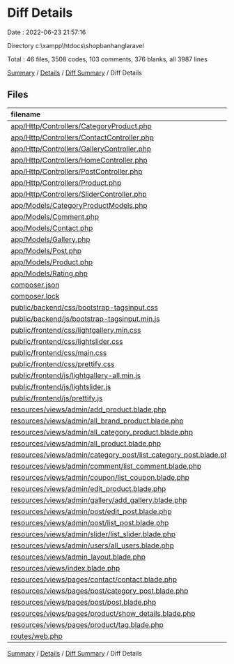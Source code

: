 # Diff Details

Date : 2022-06-23 21:57:16

Directory c:\\xampp\\htdocs\\shopbanhanglaravel

Total : 46 files,  3508 codes, 103 comments, 376 blanks, all 3987 lines

[Summary](results.md) / [Details](details.md) / [Diff Summary](diff.md) / Diff Details

## Files
| filename | language | code | comment | blank | total |
| :--- | :--- | ---: | ---: | ---: | ---: |
| [app/Http/Controllers/CategoryProduct.php](/app/Http/Controllers/CategoryProduct.php) | PHP | 11 | 0 | 4 | 15 |
| [app/Http/Controllers/ContactController.php](/app/Http/Controllers/ContactController.php) | PHP | 23 | 4 | 9 | 36 |
| [app/Http/Controllers/GalleryController.php](/app/Http/Controllers/GalleryController.php) | PHP | 98 | 25 | 14 | 137 |
| [app/Http/Controllers/HomeController.php](/app/Http/Controllers/HomeController.php) | PHP | 15 | 0 | 2 | 17 |
| [app/Http/Controllers/PostController.php](/app/Http/Controllers/PostController.php) | PHP | 69 | 5 | 28 | 102 |
| [app/Http/Controllers/Product.php](/app/Http/Controllers/Product.php) | PHP | 109 | 3 | 21 | 133 |
| [app/Http/Controllers/SliderController.php](/app/Http/Controllers/SliderController.php) | PHP | 12 | 0 | 2 | 14 |
| [app/Models/CategoryProductModels.php](/app/Models/CategoryProductModels.php) | PHP | 3 | 0 | 1 | 4 |
| [app/Models/Comment.php](/app/Models/Comment.php) | PHP | 14 | 0 | 5 | 19 |
| [app/Models/Contact.php](/app/Models/Contact.php) | PHP | 11 | 0 | 4 | 15 |
| [app/Models/Gallery.php](/app/Models/Gallery.php) | PHP | 11 | 0 | 4 | 15 |
| [app/Models/Post.php](/app/Models/Post.php) | PHP | 3 | 0 | 1 | 4 |
| [app/Models/Product.php](/app/Models/Product.php) | PHP | 3 | 0 | 1 | 4 |
| [app/Models/Rating.php](/app/Models/Rating.php) | PHP | 11 | 0 | 4 | 15 |
| [composer.json](/composer.json) | JSON | 1 | 0 | 0 | 1 |
| [composer.lock](/composer.lock) | JSON | 56 | 0 | 0 | 56 |
| [public/backend/css/bootstrap-tagsinput.css](/public/backend/css/bootstrap-tagsinput.css) | CSS | 55 | 0 | 1 | 56 |
| [public/backend/js/bootstrap-tagsinput.min.js](/public/backend/js/bootstrap-tagsinput.min.js) | JavaScript | 1 | 5 | 1 | 7 |
| [public/frontend/css/lightgallery.min.css](/public/frontend/css/lightgallery.min.css) | CSS | 818 | 0 | 149 | 967 |
| [public/frontend/css/lightslider.css](/public/frontend/css/lightslider.css) | CSS | 350 | 16 | 26 | 392 |
| [public/frontend/css/main.css](/public/frontend/css/main.css) | CSS | -1 | 0 | 0 | -1 |
| [public/frontend/css/prettify.css](/public/frontend/css/prettify.css) | CSS | 26 | 1 | 3 | 30 |
| [public/frontend/js/lightgallery-all.min.js](/public/frontend/js/lightgallery-all.min.js) | JavaScript | 2 | 3 | 0 | 5 |
| [public/frontend/js/lightslider.js](/public/frontend/js/lightslider.js) | JavaScript | 1,102 | 11 | 27 | 1,140 |
| [public/frontend/js/prettify.js](/public/frontend/js/prettify.js) | JavaScript | 28 | 0 | 0 | 28 |
| [resources/views/admin/add_product.blade.php](/resources/views/admin/add_product.blade.php) | PHP | 4 | 0 | 0 | 4 |
| [resources/views/admin/all_brand_product.blade.php](/resources/views/admin/all_brand_product.blade.php) | PHP | 1 | 0 | 0 | 1 |
| [resources/views/admin/all_category_product.blade.php](/resources/views/admin/all_category_product.blade.php) | PHP | 11 | 0 | 0 | 11 |
| [resources/views/admin/all_product.blade.php](/resources/views/admin/all_product.blade.php) | PHP | 3 | 0 | -1 | 2 |
| [resources/views/admin/category_post/list_category_post.blade.php](/resources/views/admin/category_post/list_category_post.blade.php) | PHP | 1 | 0 | 0 | 1 |
| [resources/views/admin/comment/list_comment.blade.php](/resources/views/admin/comment/list_comment.blade.php) | PHP | 86 | 0 | 3 | 89 |
| [resources/views/admin/coupon/list_coupon.blade.php](/resources/views/admin/coupon/list_coupon.blade.php) | PHP | 1 | 0 | 0 | 1 |
| [resources/views/admin/edit_product.blade.php](/resources/views/admin/edit_product.blade.php) | PHP | 4 | 0 | 0 | 4 |
| [resources/views/admin/gallery/add_gallery.blade.php](/resources/views/admin/gallery/add_gallery.blade.php) | PHP | 22 | 21 | 1 | 44 |
| [resources/views/admin/post/edit_post.blade.php](/resources/views/admin/post/edit_post.blade.php) | PHP | 75 | 0 | 4 | 79 |
| [resources/views/admin/post/list_post.blade.php](/resources/views/admin/post/list_post.blade.php) | PHP | 1 | 0 | -1 | 0 |
| [resources/views/admin/slider/list_slider.blade.php](/resources/views/admin/slider/list_slider.blade.php) | PHP | 1 | 0 | 0 | 1 |
| [resources/views/admin/users/all_users.blade.php](/resources/views/admin/users/all_users.blade.php) | PHP | -6 | 0 | 1 | -5 |
| [resources/views/admin_layout.blade.php](/resources/views/admin_layout.blade.php) | PHP | 164 | 1 | 21 | 186 |
| [resources/views/index.blade.php](/resources/views/index.blade.php) | PHP | 122 | 3 | 11 | 136 |
| [resources/views/pages/contact/contact.blade.php](/resources/views/pages/contact/contact.blade.php) | PHP | 24 | 0 | 5 | 29 |
| [resources/views/pages/post/category_post.blade.php](/resources/views/pages/post/category_post.blade.php) | PHP | 25 | 0 | 7 | 32 |
| [resources/views/pages/post/post.blade.php](/resources/views/pages/post/post.blade.php) | PHP | 34 | 0 | 7 | 41 |
| [resources/views/pages/product/show_details.blade.php](/resources/views/pages/product/show_details.blade.php) | PHP | 40 | 0 | 0 | 40 |
| [resources/views/pages/product/tag.blade.php](/resources/views/pages/product/tag.blade.php) | PHP | 41 | 0 | 4 | 45 |
| [routes/web.php](/routes/web.php) | PHP | 23 | 5 | 7 | 35 |

[Summary](results.md) / [Details](details.md) / [Diff Summary](diff.md) / Diff Details